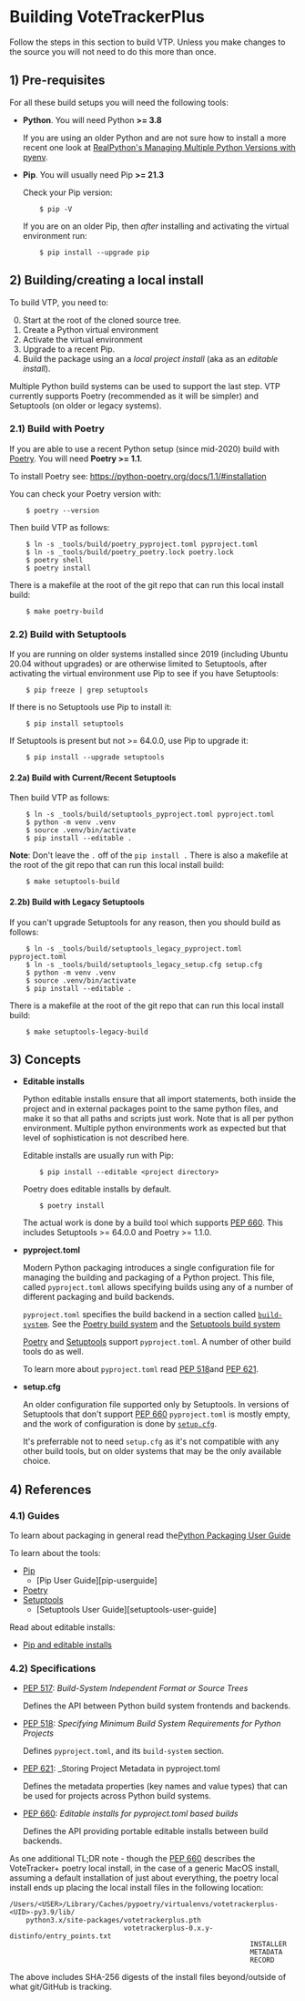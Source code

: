 # Building VoteTrackerPlus

Follow the steps in this section to build VTP. Unless you make changes to the source you will not need to do this more than once.

## 1) Pre-requisites

For all these build setups you will need the following tools:

- **Python**. You will need Python **>= 3.8**

    If you are using an older Python and are not sure how to install a more recent one look at [RealPython's Managing Multiple Python Versions with pyenv][realpython-pyenv].

- **Pip**.  You will usually need Pip **>= 21.3**

    Check your Pip version:

    ```
        $ pip -V
    ```

    If you are on an older Pip, then _after_ installing and activating the virtual environment run:

    ```
        $ pip install --upgrade pip
    ```

## 2) Building/creating a local install

To build VTP, you need to:

0. Start at the root of the cloned source tree.
1. Create a Python virtual environment
2. Activate the virtual environment
3. Upgrade to a recent Pip.
4. Build the package using an a _local project install_ (aka as an _editable install_).

Multiple Python build systems can be used to support the last step. VTP currently supports Poetry (recommended as it will be simpler) and Setuptools (on older or legacy systems).

### 2.1) Build with Poetry

If you are able to use a recent Python setup (since mid-2020) build with [Poetry][poetry]. You will need **Poetry >= 1.1**.

To install Poetry see: <https://python-poetry.org/docs/1.1/#installation>

You can check your Poetry version with:

```
    $ poetry --version
```

Then build VTP as follows:

```
    $ ln -s _tools/build/poetry_pyproject.toml pyproject.toml
    $ ln -s _tools/build/poetry_poetry.lock poetry.lock
    $ poetry shell
    $ poetry install
```

There is a makefile at the root of the git repo that can run this local install build:

```
    $ make poetry-build
```

### 2.2) Build with Setuptools

If you are running on older systems installed since 2019 (including Ubuntu 20.04 without upgrades) or are otherwise limited to Setuptools, after activating the virtual environment use Pip to see if you have Setuptools:

```
    $ pip freeze | grep setuptools
```

If there is no Setuptools use Pip to install it:

```
    $ pip install setuptools
```

If Setuptools is present but not >= 64.0.0, use Pip to upgrade it:

```
    $ pip install --upgrade setuptools
```

#### 2.2a) Build with Current/Recent Setuptools

Then build VTP as follows:

```
    $ ln -s _tools/build/setuptools_pyproject.toml pyproject.toml
    $ python -m venv .venv
    $ source .venv/bin/activate
    $ pip install --editable .
```

__Note__: Don't leave the `.` off of the `pip install .`  There is also a makefile at the root of the git repo that can run this local install build:

```
    $ make setuptools-build
```

#### 2.2b) Build with Legacy Setuptools

If you can't upgrade Setuptools for any reason, then you should build as follows:

```
    $ ln -s _tools/build/setuptools_legacy_pyproject.toml pyproject.toml
    $ ln -s _tools/build/setuptools_legacy_setup.cfg setup.cfg
    $ python -m venv .venv
    $ source .venv/bin/activate
    $ pip install --editable .
```

There is a makefile at the root of the git repo that can run this local install build:
 
```
    $ make setuptools-legacy-build
```
## 3) Concepts

- **Editable installs**

    Python editable installs ensure that all import statements, both inside the project and in external packages point to the same python files, and make it so that all paths and scripts just work.  Note that is all per python environment.  Multiple python environments work as expected but that level of sophistication is not described here.

    Editable installs are usually run with Pip:

    ```
        $ pip install --editable <project directory>
    ```

    Poetry does editable installs by default.

    ```
        $ poetry install
    ```

    The actual work is done by a build tool which supports [PEP 660][pep-660].
    This includes Setuptools >= 64.0.0 and Poetry >= 1.1.0.


- **pyproject.toml**

    Modern Python packaging introduces a single configuration file for managing the building and packaging of a Python project. This file, called `pyproject.toml` allows specifying builds using any of a number of different packaging and build backends.
    
    `pyproject.toml` specifies the build backend in a section called [`build-system`][pyproject-build-system]. See the [Poetry build system][poetry-build-system] and the [Setuptools build system][setuptools-build-system]

    [Poetry][poetry-pyproject] and [Setuptools][setuptools-pyproject] support `pyproject.toml`. A number of other build tools do as well.

    To learn more about `pyproject.toml` read [PEP 518][pep-518]and [PEP 621][pep-621].


- **setup.cfg**

    An older configuration file supported only by Setuptools. In versions of Setuptools that don't support [PEP 660][pep-660] `pyproject.toml` is mostly empty, and the work of configuration is done by [`setup.cfg`][setuptools-setupcfg].

    It's preferrable not to need `setup.cfg` as it's not compatible with any other build tools, but on older systems that may be the only available choice.


## 4) References

### 4.1) Guides

To learn about packaging in general read the[Python Packaging User Guide][packaging-user-guide]

To learn about the tools:

- [Pip][pip]
    - [Pip User Guide][pip-userguide]
- [Poetry][poetry]
- [Setuptools][setuptools]
    - [Setuptools User Guide][setuptools-user-guide]

Read about editable installs:

- [Pip and editable installs][pip-editable-installs]

### 4.2) Specifications

- [PEP 517][pep-517]: _Build-System Independent Format or Source Trees_

    Defines the API between Python build system frontends and backends.

- [PEP 518][pep-518]: _Specifying Minimum Build System Requirements for Python Projects_
    
    Defines `pyproject.toml`, and its `build-system` section.

- [PEP 621][pep-621]: _Storing Project Metadata in pyproject.toml

    Defines the metadata properties (key names and value types) that can be
    used for projects across Python build systems.

- [PEP 660][pep-660]: _Editable installs for pyproject.toml based builds_

    Defines the API providing portable editable installs between build backends.

As one additional TL;DR note - though the [PEP 660][pep-660] describes the VoteTracker+ poetry local install, in the case of a generic MacOS install, assuming a default installation of just about everything, the poetry local install ends up placing the local install files in the following location:

```
/Users/<USER>/Library/Caches/pypoetry/virtualenvs/votetrackerplus-<UID>-py3.9/lib/
    python3.x/site-packages/votetrackerplus.pth
                            votetrackerplus-0.x.y-distinfo/entry_points.txt
                                                           INSTALLER
                                                           METADATA
                                                           RECORD 
```

The above includes SHA-256 digests of the install files beyond/outside of what git/GitHub is tracking.


[packaging-user-guide]: https://packaging.python.org
[pyproject-build-system]: https://peps.python.org/pep-0517#build-backend-interface
[realpython-pyenv]: https://realpython.com/intro-to-pyenv

[pip]: https://pip.pypa.io
[pip-editable-installs]: https://pip.pypa.io/en/stable/topics/local-project-installs/#editable-installs
[poetry]: https://python-poetry.org
[poetry-build-system]: https://python-poetry.org/docs/1.1/pyproject/#poetry-and-pep-517
[poetry-install]: https://python-poetry.org/docs/1.1/#installation
[poetry-pyproject]: https://python-poetry.org/docs/1.1/pyproject/
[setuptools]: https://setuptools.pypa.io
[setuptools-build-system]: https://setuptools.pypa.io/en/latest/build_meta.html
[setuptools-pyproject]: https://setuptools.pypa.io/en/latest/userguide/pyproject_config.html
[setuptools-setupcfg]: https://setuptools.pypa.io/en/latest/userguide/declarative_config.html

[pep-517]: https://peps.python.org/pep-0517
[pep-518]: https://peps.python.org/pep-0518
[pep-621]: https://peps.python.org/pep-0621
[pep-660]: https://peps.python.org/pep-0660
